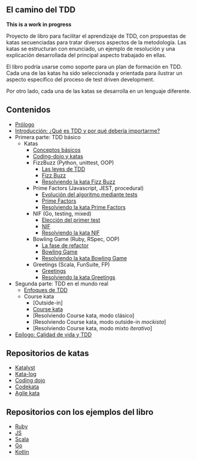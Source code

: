 ## El camino del TDD

**This is a work in progress**

Proyecto de libro para facilitar el aprendizaje de TDD, con propuestas de katas secuenciadas para tratar diversos aspectos de la metodología. Las katas se estructuran con enunciado, un ejemplo de resolución y una explicación desarrollada del principal aspecto trabajado en ellas.

El libro podría usarse como soporte para un plan de formación en TDD. Cada una de las katas ha sido seleccionada y orientada para ilustrar un aspecto específico del proceso de test driven development.

Por otro lado, cada una de las katas se desarrolla en un lenguaje diferente.

## Contenidos

* [Prólogo](manuscript/preface.md)
* [Introducción: ¿Qué es TDD y por qué debería importarme?](manuscript/tdd-intro.md)
* Primera parte: TDD básico
    * Katas
      * [Conceptos básicos](manuscript/basic-concepts.md)
      * [Coding-dojo y katas](manuscript/coding-dojo-katas.md)
      * FizzBuzz (Python, unittest, OOP)
          * [Las leyes de TDD](manuscript/Katas/FizzBuzz/tdd-rules.md)
          * [Fizz Buzz](manuscript/Katas/FizzBuzz/FizzBuzz.md)
          * [Resolviendo la kata Fizz Buzz](manuscript/Katas/FizzBuzz/FizzBuzz-resolved.md)
      * Prime Factors (Javascript, JEST, procedural)
          * [Evolución del algoritmo mediante tests](manuscript/Katas/PrimeFactors/evolving.md)
          * [Prime Factors](manuscript/Katas/PrimeFactors/PrimeFactors.md)
          * [Resolviendo la kata Prime Factors](manuscript/Katas/PrimeFactors/PrimeFactors-resolved.md)
      * NIF (Go, testing, mixed)
          * [Elección del primer test](manuscript/Katas/NIF/first-test.md)
          * [NIF](manuscript/Katas/NIF/NIF.md)
          * [Resolviendo la kata NIF](manuscript/Katas/NIF/NIF-resolved.md)
      * Bowling Game (Ruby, RSpec, OOP)
          * [La fase de refactor](manuscript/Katas/Bowling/Refactor.md)
          * [Bowling Game](manuscript/Katas/Bowling/BowlingGame.md)
          * [Resolviendo la kata Bowling Game](manuscript/Katas/Bowling/BowlingGame-resolved.md)
      * Greetings (Scala, FunSuite, FP)
         *  [Greetings](manuscript/Katas/Greetings/Greetings.md)
         *  [Resolviendo la kata Greetings](manuscript/Katas/Greetings/Greetings-resolved.md)
* Segunda parte: TDD en el mundo real
    * [Enfoques de TDD](manuscript/tdd-schools.md)
    * Course kata
         *  [Outside-in]
         *  [Course kata](manuscript/Project/course-kata.md)
         *  [Resolviendo Course kata, modo clásico]
         *  [Resolviendo Course kata, modo outside-in *mockista*]
         *  [Resolviendo Course kata, modo mixto *iterativo*]
* [Epílogo: Calidad de vida y TDD](manuscript/life-quality.md)

## Repositorios de katas

* [Katalyst](https://katalyst.codurance.com)
* [Kata-log](https://kata-log.rocks/index.html)
* [Coding dojo](http://codingdojo.org)
* [Codekata](http://codekata.com)
* [Agile kata](http://agilekatas.co.uk)

## Repositorios con los ejemplos del libro

* [Ruby](https://github.com/franiglesias/tddbook-ruby)
* [JS](https://github.com/franiglesias/tddbook-js)
* [Scala](https://github.com/franiglesias/tddbook-scala)
* [Go](https://github.com/franiglesias/tddbook-go)
* [Kotlin](https://github.com/franiglesias/kotlinKata)

